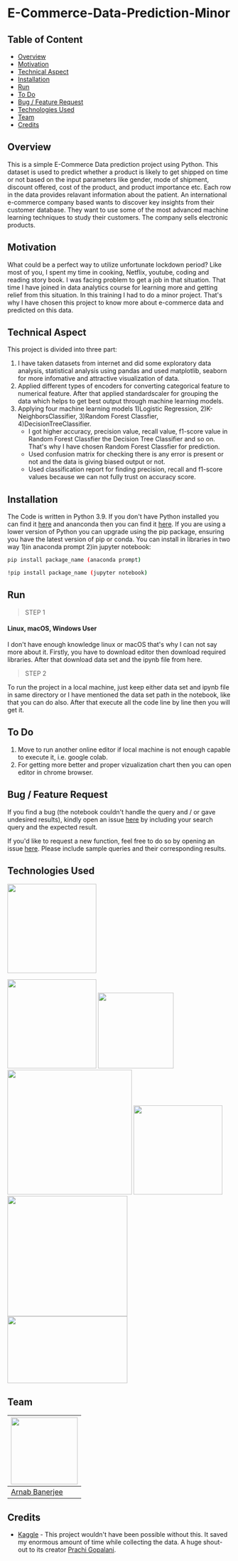# E-Commerce-Data-Prediction-Minor 

## Table of Content
  * [Overview](#overview)
  * [Motivation](#motivation)
  * [Technical Aspect](#technical-aspect)
  * [Installation](#installation)
  * [Run](#run)
  * [To Do](#to-do)
  * [Bug / Feature Request](#bug---feature-request)
  * [Technologies Used](#technologies-used)
  * [Team](#team)
  * [Credits](#credits)



## Overview
This is a simple E-Commerce Data prediction project using Python. This dataset is used to predict whether a product is likely to get shipped on time or not based on the input parameters like gender, mode of shipment, discount offered, cost of the product, and product importance etc. Each row in the data provides relavant information about the patient. An international e-commerce company based wants to discover key insights from their customer database. They want to use some of the most advanced machine learning techniques to study their customers. The company sells electronic products. 

## Motivation
What could be a perfect way to utilize unfortunate lockdown period? Like most of you, I spent my time in cooking, Netflix, youtube, coding and reading story book. I was facing problem to get a job in that situation. That time I have joined in data analytics course for learning more and getting relief from this situation. In this training I had to do a minor project. That's why I have chosen this project to know more about e-commerce data and predicted on this data.

## Technical Aspect
This project is divided into three part:
1. I have taken datasets from internet and did some exploratory data analysis, statistical analysis using pandas and used matplotlib, seaborn for more infomative and attractive visualization of data.
2. Applied different types of encoders for converting categorical feature to numerical feature. After that applied standardscaler for grouping the data which helps to get best output through machine learning models.
3. Applying four machine learning models 1)Logistic Regression, 2)K-NeighborsClassifier, 3)Random Forest Classfier, 4)DecisionTreeClassifier.
    - I got higher accuracy, precision value, recall value, f1-score value in Random Forest Classfier the Decision Tree Classifier and so on. That's why I have chosen           Random Forest Classfier for prediction.
    - Used confusion matrix for checking there is any error is present or not and the data is giving biased output or not.
    - Used classification report for finding precision, recall and f1-score values because we can not fully trust on accuracy score.

## Installation
The Code is written in Python 3.9. If you don't have Python installed you can find it [here](https://www.python.org/downloads/) and ananconda then you can find it [here](https://www.anaconda.com/products/individual). If you are using a lower version of Python you can upgrade using the pip package, ensuring you have the latest version of pip or conda. You can install in libraries in two way 1)in anaconda prompt 2)in jupyter notebook:
```bash
pip install package_name (anaconda prompt)

!pip install package_name (jupyter notebook)
```

## Run
> STEP 1
#### Linux, macOS, Windows User
I don't have enough knowledge linux or macOS that's why I can not say more about it.
Firstly, you have to download editor then download required libraries. After that download data set and the ipynb file from here.

> STEP 2

To run the project in a local machine, just keep either data set and ipynb file in same directory or I have mentioned the data set path in the notebook, like that you can do also. After that execute all the code line by line then you will get it.

## To Do
1. Move to run another online editor if local machine is not enough capable to execute it, i.e. google colab.
2. For getting more better and proper vizualization chart then you can open editor in chrome browser.

## Bug / Feature Request
If you find a bug (the notebook couldn't handle the query and / or gave undesired results), kindly open an issue [here](https://github.com/arnabBan/E-Commerce-Data-Prediction-Minor/issues/new) by including your search query and the expected result.

If you'd like to request a new function, feel free to do so by opening an issue [here](https://github.com/arnabBan/E-Commerce-Data-Prediction-Minor/issues/new). Please include sample queries and their corresponding results.

## Technologies Used

[<img target="_blank" src="https://forthebadge.com/images/badges/made-with-python.svg" width=200>](https://www.python.org/downloads/)

[<img target="_blank" src="https://upload.wikimedia.org/wikipedia/commons/thumb/3/31/NumPy_logo_2020.svg/320px-NumPy_logo_2020.svg.png" width=200>](https://numpy.org/) [<img target="_blank" src="https://github.com/pandas-dev/pandas/blob/master/web/pandas/static/img/pandas.svg" width=170>](https://pandas.pydata.org/)[<img target="_blank" src="https://matplotlib.org/_static/logo2_compressed.svg" width=280>](https://matplotlib.org/) [<img target="_blank" src="https://seaborn.pydata.org/_static/logo-wide-lightbg.svg" width=200>](https://seaborn.pydata.org/)[<img target="_blank" src="https://scikit-learn.org/stable/_static/scikit-learn-logo-small.png" width=270>](https://scikit-learn.org/stable/)[<img target="_blank" src="https://jupyter.org/assets/main-logo.svg" width=270 height=150>](https://jupyter.org/)

## Team
[<img target="_blank" src="https://avatars.githubusercontent.com/u/45432311?s=400&u=13a1e5f20beaf9fa166fbb89eac71cd8617c92eb&v=4" width=150 height=150>](https://www.linkedin.com/in/arnab-banerjee-94218a9a/) |
-|
[Arnab Banerjee](https://www.linkedin.com/in/arnab-banerjee-94218a9a/) |)

## Credits
- [Kaggle](https://www.kaggle.com/prachi13/customer-analytics) - This project wouldn't have been possible without this. It saved my enormous amount of time while collecting the data. A huge shout-out to its creator [Prachi Gopalani](https://www.linkedin.com/in/prachi-gopalani-954640ba/).
